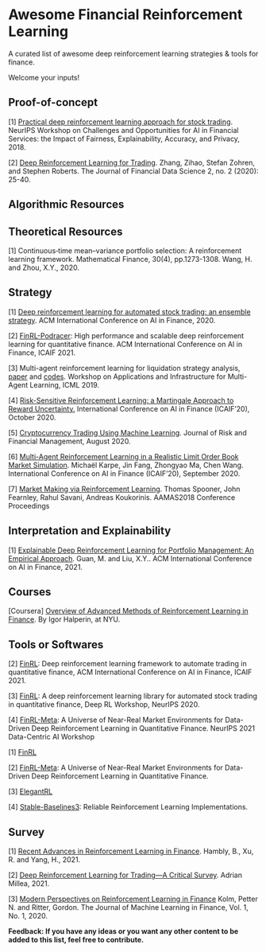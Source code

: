 # Awesome Financial Reinforcement Learning

  A curated list of awesome deep reinforcement learning strategies & tools for finance.
  
  Welcome your inputs!
  
## Proof-of-concept

[1] [Practical deep reinforcement learning approach for stock trading](https://arxiv.org/abs/1811.07522). NeurIPS Workshop on Challenges and Opportunities for AI in Financial Services: the Impact of Fairness, Explainability, Accuracy, and Privacy, 2018.

[2] [Deep Reinforcement Learning for Trading](https://arxiv.org/abs/1911.10107). Zhang, Zihao, Stefan Zohren, and Stephen Roberts. The Journal of Financial Data Science 2, no. 2 (2020): 25-40.

## Algorithmic Resources



## Theoretical Resources

[1] Continuous‐time mean–variance portfolio selection: A reinforcement learning framework. Mathematical Finance, 30(4), pp.1273-1308. Wang, H. and Zhou, X.Y., 2020. 

## Strategy

[1] [Deep reinforcement learning for automated stock trading: an ensemble strategy](https://papers.ssrn.com/sol3/papers.cfm?abstract_id=3690996). ACM International Conference on AI in Finance, 2020.

[2] [FinRL-Podracer](https://arxiv.org/abs/2111.05188): High performance and scalable deep reinforcement learning for quantitative finance. ACM International Conference on AI in Finance, ICAIF 2021.

[3] Multi-agent reinforcement learning for liquidation strategy analysis, [paper](https://arxiv.org/abs/1906.11046) and [codes](https://github.com/WenhangBao/Multi-Agent-RL-for-Liquidation). Workshop on Applications and Infrastructure for Multi-Agent Learning, ICML 2019.

[4] [Risk-Sensitive Reinforcement Learning: a Martingale Approach to Reward Uncertainty.](https://arxiv.org/abs/2006.12686) International Conference on AI in Finance (ICAIF’20), October 2020.

[5] [Cryptocurrency Trading Using Machine Learning](https://www.mdpi.com/1911-8074/13/8/178). Journal of Risk and Financial Management, August 2020.

[6] [Multi-Agent Reinforcement Learning in a Realistic Limit Order Book Market Simulation](https://arxiv.org/abs/2006.05574). Michaël Karpe, Jin Fang, Zhongyao Ma, Chen Wang. International Conference on AI in Finance (ICAIF’20), September 2020.

[7] [Market Making via Reinforcement Learning](https://arxiv.org/abs/1804.04216). Thomas Spooner, John Fearnley, Rahul Savani, Andreas Koukorinis. AAMAS2018 Conference Proceedings

## Interpretation and Explainability

[1] [Explainable Deep Reinforcement Learning for Portfolio Management: An Empirical Approach](https://papers.ssrn.com/sol3/papers.cfm?abstract_id=3958005;). Guan, M. and Liu, X.Y.. ACM International Conference on AI in Finance, 2021. 

## Courses

[Coursera] [Overview of Advanced Methods of Reinforcement Learning in Finance](https://www.coursera.org/learn/advanced-methods-reinforcement-learning-finance). By Igor Halperin, at NYU.

## Tools or Softwares

[2] [FinRL](https://papers.ssrn.com/sol3/papers.cfm?abstract_id=3955949): Deep reinforcement learning framework to automate trading in quantitative finance, ACM International Conference on AI in Finance, ICAIF 2021.

[3] [FinRL](https://arxiv.org/abs/2011.09607): A deep reinforcement learning library for automated stock trading in quantitative finance, Deep RL Workshop, NeurIPS 2020.

[4] [FinRL-Meta](https://arxiv.org/abs/2112.06753): A Universe of Near-Real Market Environments for Data-Driven Deep Reinforcement Learning in Quantitative Finance. NeurIPS 2021 Data-Centric AI Workshop

[1] [FinRL](https://github.com/AI4Finance-Foundation/FinRL) 

[2] [FinRL-Meta](https://github.com/AI4Finance-Foundation/FinRL-Meta): A Universe of Near-Real Market Environments for Data-Driven Deep Reinforcement Learning in Quantitative Finance.

[3] [ElegantRL](https://github.com/AI4Finance-Foundation/ElegantRL)

[4] [Stable-Baselines3](https://github.com/DLR-RM/stable-baselines3): Reliable Reinforcement Learning Implementations.

## Survey 

[1] [Recent Advances in Reinforcement Learning in Finance](https://papers.ssrn.com/sol3/papers.cfm?abstract_id=3971071). Hambly, B., Xu, R. and Yang, H., 2021.

[2] [Deep Reinforcement Learning for Trading—A Critical Survey](https://www.mdpi.com/2306-5729/6/11/119). Adrian Millea, 2021.

[3] [Modern Perspectives on Reinforcement Learning in Finance](https://papers.ssrn.com/sol3/papers.cfm?abstract_id=3449401) Kolm, Petter N. and Ritter, Gordon. The Journal of Machine Learning in Finance, Vol. 1, No. 1, 2020.

**Feedback: If you have any ideas or you want any other content to be added to this list, feel free to contribute.**

